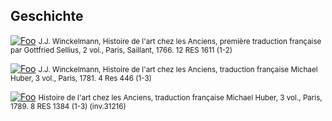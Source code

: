 ## Geschichte

[![Foo](/img/doc1/doc15_1.jpg)](./document15.html)
<small style="text-align:center">J.J. Winckelmann, Histoire de l'art chez les Anciens, première traduction française par Gottfried Sellius, 2 vol., Paris, Saillant, 1766.	12 RES 1611 (1-2)</small>

[![Foo](/img/doc1/doc16_1.jpg)](./document16.html)
<small style="text-align:center">J.J. Winckelmann, Histoire de l'art chez les Anciens, traduction française Michael Huber, 3 vol., Paris, 1781.	4 Res 446 (1-3)</small>

[![Foo](/img/doc1/doc17_1.jpg)](./document17.html)
<small style="text-align:center">Histoire de l'art chez les Anciens, traduction française Michael Huber, 3 vol., Paris, 1789.	8 RES 1384 (1-3) (inv.31216)</small>
